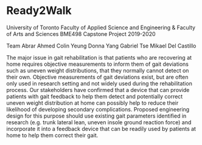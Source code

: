 # Ready2Walk
University of Toronto
Faculty of Applied Science and Engineering & Faculty of Arts and Sciences
BME498 Capstone Project 2019-2020

Team
Abrar Ahmed
Colin Yeung
Donna Yang
Gabriel Tse
Mikael Del Castillo

The major issue in gait rehabilitation is that patients who are recovering at home requires objective measurements to inform them of gait deviations such as uneven weight distributions, that they normally cannot detect on their own. Objective measurements of gait deviations exist, but are often only used in research setting and not widely used during the rehabilitation process. Our stakeholders have confirmed that a device that can provide patients with gait feedback to help them detect and potentially correct uneven weight distribution at home can possibly help to reduce their likelihood of developing secondary complications. Proposed engineering design for this purpose should use existing gait parameters identified in research (e.g. trunk lateral lean, uneven insole ground reaction force) and incorporate it into a feedback device that can be readily used by patients at home to help them correct their gait.

